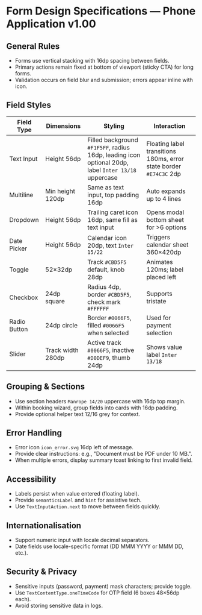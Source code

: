 # Form Design Specifications — Phone Application v1.00

## General Rules
- Forms use vertical stacking with 16dp spacing between fields.
- Primary actions remain fixed at bottom of viewport (sticky CTA) for long forms.
- Validation occurs on field blur and submission; errors appear inline with icon.

## Field Styles
| Field Type | Dimensions | Styling | Interaction |
| --- | --- | --- | --- |
| Text Input | Height 56dp | Filled background `#F1F5FF`, radius 16dp, leading icon optional 20dp, label `Inter 13/18` uppercase | Floating label transitions 180ms, error state border `#E74C3C` 2dp |
| Multiline | Min height 120dp | Same as text input, top padding 16dp | Auto expands up to 4 lines |
| Dropdown | Height 56dp | Trailing caret icon 16dp, same fill as text input | Opens modal bottom sheet for >6 options |
| Date Picker | Height 56dp | Calendar icon 20dp, text `Inter 15/22` | Triggers calendar sheet 360×420dp |
| Toggle | 52×32dp | Track `#CBD5F5` default, knob 28dp | Animates 120ms; label placed left |
| Checkbox | 24dp square | Radius 4dp, border `#CBD5F5`, check mark `#FFFFFF` | Supports tristate |
| Radio Button | 24dp circle | Border `#0066F5`, filled `#0066F5` when selected | Used for payment selection |
| Slider | Track width 280dp | Active track `#0066F5`, inactive `#D0DEF9`, thumb 24dp | Shows value label `Inter 13/18` |

## Grouping & Sections
- Use section headers `Manrope 14/20` uppercase with 16dp top margin.
- Within booking wizard, group fields into cards with 16dp padding.
- Provide optional helper text 12/16 grey for context.

## Error Handling
- Error icon `icon_error.svg` 16dp left of message.
- Provide clear instructions: e.g., "Document must be PDF under 10 MB.".
- When multiple errors, display summary toast linking to first invalid field.

## Accessibility
- Labels persist when value entered (floating label).
- Provide `semanticsLabel` and `hint` for assistive tech.
- Use `TextInputAction.next` to move between fields quickly.

## Internationalisation
- Support numeric input with locale decimal separators.
- Date fields use locale-specific format (DD MMM YYYY or MMM DD, etc.).

## Security & Privacy
- Sensitive inputs (password, payment) mask characters; provide toggle.
- Use `TextContentType.oneTimeCode` for OTP field (6 boxes 48×56dp each).
- Avoid storing sensitive data in logs.

